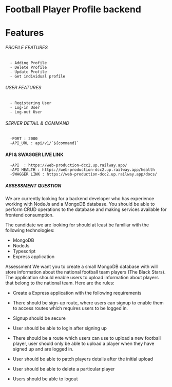 # Football Player Profile backend 

# Features

###### PROFILE FEATURES

      - Adding Profile
      - Delete Profile
      - Update Profile
      - Get individual profile

###### USER FEATURES

      - Registering User
      - Log-in User
      - Log-out User
      

###### SERVER DETAIL & COMMAND

      -PORT : 2000
      -API_URL : api/v1/`${command}`

#### API & SWAGGER LIVE LINK

      -API  : https://web-production-dcc2.up.railway.app/
      -API HEALTH : https://web-production-dcc2.up.railway.app/health
      -SWAGGER LINK : https://web-production-dcc2.up.railway.app/docs/



##### ASSESSMENT QUESTION

We are currently looking for a backend developer who has experience working with NodeJs and a MongoDB database. You should be able to perform CRUD operations to the database and making services available for frontend consumption. 

The candidate we are looking for should at least be familiar with the following technologies: 
-	MongoDB
-	NodeJs
-	Typescript
-	Express application


Assessment
We want you to create a small MongoDB database with will store information about the national football team players (The Black Stars). The application should enable users to upload information about players that belong to the national team. Here are the rules:

- Create a Express application with the following requirements

-	There should be sign-up route, where users can signup to enable them to access routes which requires users to be logged in.
-	Signup should be secure
-	User should be able to login after signing up 
-	There should be a route which users can use to upload a new football player, user should only be able to upload a player when they have signed up and are logged in.
-	User should be able to patch players details after the initial upload
-	User should be able to delete a particular player 
-	Users should be able to logout
